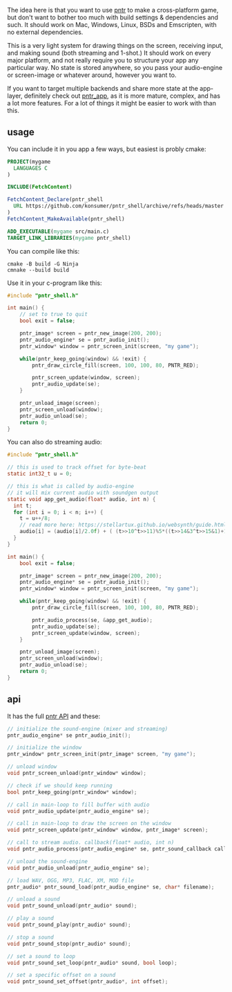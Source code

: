 The idea here is that you want to use [pntr](https://github.com/robloach/pntr) to make a cross-platform game, but don't want to bother too much with build settings & dependencies and such. It should work on Mac, Windows, Linux, BSDs and Emscripten, with no external dependencies.

This is a very light system for drawing things on the screen, receiving input, and making sound (both streaming and 1-shot.) It should work on every major platform, and not really require you to structure your app any particular way. No state is stored anywhere, so you pass your audio-engine or screen-image or whatever around, however you want to.

If you want to target multiple backends and share more state at the app-layer, definitely check out [pntr_app](https://github.com/robloach/pntr_app), as it is more mature, complex, and has a lot more features. For a lot of things it might be easier to work with than this.


## usage

You can include it in you app a few ways, but easiest is probly cmake:

```cmake
PROJECT(mygame
  LANGUAGES C
)

INCLUDE(FetchContent)

FetchContent_Declare(pntr_shell
  URL https://github.com/konsumer/pntr_shell/archive/refs/heads/master.zip
)
FetchContent_MakeAvailable(pntr_shell)

ADD_EXECUTABLE(mygame src/main.c)
TARGET_LINK_LIBRARIES(mygame pntr_shell)
```

You can compile like this:

```
cmake -B build -G Ninja
cmnake --build build
```

Use it in your c-program like this:

```c
#include "pntr_shell.h"

int main() {
    // set to true to quit
    bool exit = false;

    pntr_image* screen = pntr_new_image(200, 200);
    pntr_audio_engine* se = pntr_audio_init();
    pntr_window* window = pntr_screen_init(screen, "my game");

    while(pntr_keep_going(window) && !exit) {
        pntr_draw_circle_fill(screen, 100, 100, 80, PNTR_RED);

        pntr_screen_update(window, screen);
        pntr_audio_update(se);
    }

    pntr_unload_image(screen);
    pntr_screen_unload(window);
    pntr_audio_unload(se);
    return 0;
}
```

You can also do streaming audio:

```c
#include "pntr_shell.h"

// this is used to track offset for byte-beat
static int32_t u = 0;

// this is what is called by audio-engine
// it will mix current audio with soundgen output
static void app_get_audio(float* audio, int n) {
  int t;
  for (int i = 0; i < n; i++) {
    t = u++/8;
    // read more here: https://stellartux.github.io/websynth/guide.html
    audio[i] = (audio[i]/2.0f) + ( (t>>10^t>>11)%5*((t>>14&3^t>>15&1)+1)*t%99+((3+(t>>14&3)-(t>>16&1))/3*t%99&64) / 2048.0f);
  }
}

int main() {
    bool exit = false;

    pntr_image* screen = pntr_new_image(200, 200);
    pntr_audio_engine* se = pntr_audio_init();
    pntr_window* window = pntr_screen_init(screen, "my game");

    while(pntr_keep_going(window) && !exit) {
        pntr_draw_circle_fill(screen, 100, 100, 80, PNTR_RED);

        pntr_audio_process(se, &app_get_audio);
        pntr_audio_update(se);
        pntr_screen_update(window, screen);
    }

    pntr_unload_image(screen);
    pntr_screen_unload(window);
    pntr_audio_unload(se);
    return 0;
}
```


## api
It has the full [pntr API](https://github.com/RobLoach/pntr) and these:

```c
// initialize the sound-engine (mixer and streaming)
pntr_audio_engine* se pntr_audio_init();

// initialize the window
pntr_window* pntr_screen_init(pntr_image* screen, "my game");

// unload window
void pntr_screen_unload(pntr_window* window);

// check if we should keep running
bool pntr_keep_going(pntr_window* window);

// call in main-loop to fill buffer with audio
void pntr_audio_update(pntr_audio_engine* se);

// call in main-loop to draw the screen on the window
void pntr_screen_update(pntr_window* window, pntr_image* screen);

// call to stream audio. callback(float* audio, int n)
void pntr_audio_process(pntr_audio_engine* se, pntr_sound_callback callback);

// unload the sound-engine
void pntr_audio_unload(pntr_audio_engine* se);

// load WAV, OGG, MP3, FLAC, XM, MOD file
pntr_audio* pntr_sound_load(pntr_audio_engine* se, char* filename);

// unload a sound
void pntr_sound_unload(pntr_audio* sound);

// play a sound
void pntr_sound_play(pntr_audio* sound);

// stop a sound
void pntr_sound_stop(pntr_audio* sound);

// set a sound to loop
void pntr_sound_set_loop(pntr_audio* sound, bool loop);

// set a specific offset on a sound
void pntr_sound_set_offset(pntr_audio*, int offset);
```
